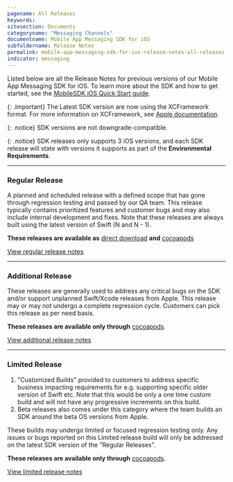 ```yaml
---
pagename: All Releases
Keywords:
sitesection: Documents
categoryname: "Messaging Channels"
documentname: Mobile App Messaging SDK for iOS
subfoldername: Release Notes
permalink: mobile-app-messaging-sdk-for-ios-release-notes-all-releases.html
indicator: messaging
---
```


Listed below are all the Release Notes for previous versions of our Mobile App Messaging SDK for iOS. To learn more about the SDK and how to get started, see the [MobileSDK iOS Quick Start guide](/mobile-app-messaging-sdk-for-ios-quick-start.html).

{: .important}
The Latest SDK version are now using the XCFramework format. For more information on XCFramework, see [Apple documentation](https://help.apple.com/xcode/mac/11.4/#/dev6f6ac218b).

{: .notice}
SDK versions are not downgrade-compatible.

{: .notice}
SDK releases only supports 3 iOS versions, and each SDK release will state with versions it supports as part of the **Environmental Requirements**.

<hr/>

<h3>Regular Release</h3>

A planned and scheduled release with a defined scope that has gone through regression testing and passed by our QA team. This release typically contains prioritized features and customer bugs and may also include internal development and fixes. Note that these releases are always built using the latest version of Swift (N and N - 1).

**These releases are available as** [direct download](https://github.com/LivePersonInc/iOSFrameworks) **and** [cocoapods](https://github.com/LivePersonInc/iOSPodSpecs)


<a href="mobile-app-messaging-sdk-for-ios-all-releases-regular-releases.html">View regular release notes</a>


<hr/>
<h3>Additional Release</h3>

These releases are generally used to address any critical bugs on the SDK and/or support unplanned Swift/Xcode releases from Apple. This release may or may not undergo a complete regression cycle. Customers can pick this release as per need basis.

**These releases are available only through** [cocoapods](https://github.com/LivePersonInc/iOSPodSpecs).


<a href="mobile-app-messaging-sdk-for-ios-all-releases-additional-releases.html">View additional release notes</a>



<hr/>
<h3>Limited Release</h3>

1. "Customized Builds" provided to customers to address specific business impacting requirements for e.g. supporting specific older version of Swift etc. Note that this would be only a one time custom build and will not have any progressive increments on this build. 
2. Beta releases also comes under this category where the team builds an SDK around the beta OS versions from Apple.

These builds may undergo limited  or focused regression testing only.
Any issues or bugs reported on this Limited release build will only be addressed on the latest SDK version of the "Regular Releases".

**These releases are available only through** [cocoapods](https://github.com/LivePersonInc/iOSPodSpecs#limited-releases).


<a href="mobile-app-messaging-sdk-for-ios-all-releases-limited-releases.html">View limited release notes</a>